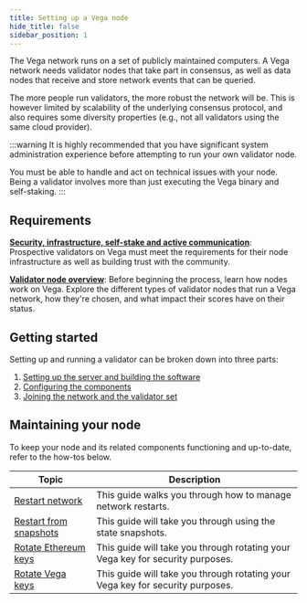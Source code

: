 ```yaml
---
title: Setting up a Vega node
hide_title: false
sidebar_position: 1
---
```

The Vega network runs on a set of publicly maintained computers. A Vega network needs validator nodes that take part in consensus, as well as data nodes that receive and store network events that can be queried.

The more people run validators, the more robust the network will be. This is however limited by scalability of the underlying consensus protocol, and also requires some diversity properties (e.g., not all validators using the same cloud provider).

:::warning
It is highly recommended that you have significant system administration experience before attempting to run your own validator node.

You must be able to handle and act on technical issues with your node. Being a validator involves more than just executing the Vega binary and self-staking.
:::

## Requirements
**[Security, infrastructure, self-stake and active communication](requirements/index.md)**: Prospective validators on Vega must meet the requirements for their node infrastructure as well as building trust with the community.

**[Validator node overview](/docs/testnet/concepts/vega-chain#validator-nodes)**: Before beginning the process, learn how nodes work on Vega. Explore the different types of validator nodes that run a Vega network, how they're chosen, and what impact their scores have on their status.

## Getting started
Setting up and running a validator can be broken down into three parts:

1. [Setting up the server and building the software](./get-started/setup-server.md)
2. [Configuring the components](./get-started/setup-validator.md)
3. [Joining the network and the validator set](./get-started/setup-validator.md#synchronise-your-node)

## Maintaining your node
To keep your node and its related components functioning and up-to-date, refer to the how-tos below.

| Topic                                                                 |  Description                                                                                                        |
| ----------------------------------------------------------------------| -------------------------------------------------------------------------------------------------------- |
| [Restart network](how-to/restart-network.md)                               | This guide walks you through how to manage network restarts. |
| [Restart from snapshots](how-to/use-snapshots.md)                               | This guide will take you through using the state snapshots. |
| [Rotate Ethereum keys](how-to/rotate-ethereum-keys.md) | This guide will take you through rotating your Vega key for security purposes. |
| [Rotate Vega keys](how-to/rotate-vega-keys.md)                               | This guide will take you through rotating your Vega key for security purposes. |
